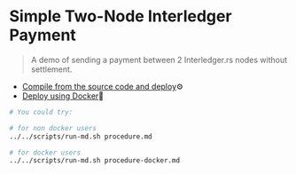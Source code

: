 # Simple Two-Node Interledger Payment
> A demo of sending a payment between 2 Interledger.rs nodes without settlement.

- [Compile from the source code and deploy](./procedure.md)⚙
- [Deploy using Docker](./procedure-docker.md)🐳

<!--!
printf "You could try:\n\n"
printf "For non docker users\n"
printf "\e[32;1m../../scripts/run-md.sh procedure.md\e[m\n\n"
printf "For docker users\n"
printf "\e[32;1m../../scripts/run-md.sh procedure-docker.md\e[m\n"
-->

```bash #
# You could try:

# for non docker users
../../scripts/run-md.sh procedure.md

# for docker users
../../scripts/run-md.sh procedure-docker.md
```
